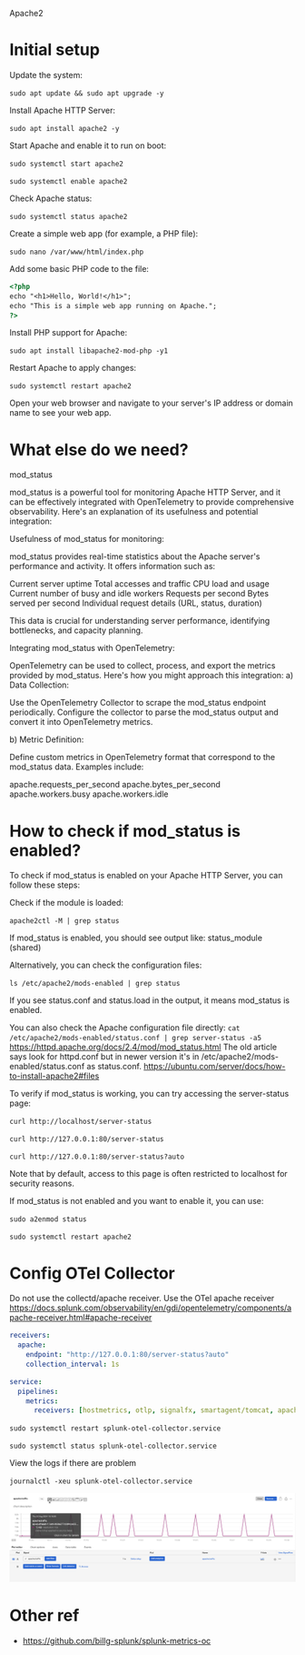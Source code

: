 Apache2

# Initial setup

Update the system:

`sudo apt update && sudo apt upgrade -y`

Install Apache HTTP Server:

`sudo apt install apache2 -y`

Start Apache and enable it to run on boot:

`sudo systemctl start apache2`

`sudo systemctl enable apache2`

Check Apache status:

`sudo systemctl status apache2`

Create a simple web app (for example, a PHP file):

`sudo nano /var/www/html/index.php`

Add some basic PHP code to the file:

```html
<?php
echo "<h1>Hello, World!</h1>";
echo "This is a simple web app running on Apache.";
?>
```

Install PHP support for Apache:

`sudo apt install libapache2-mod-php -y1`

Restart Apache to apply changes:

`sudo systemctl restart apache2`

Open your web browser and navigate to your server's IP address or domain name to see your web app.

# What else do we need?
mod_status

mod_status is a powerful tool for monitoring Apache HTTP Server, and it can be effectively integrated with OpenTelemetry to provide comprehensive observability. Here's an explanation of its usefulness and potential integration:

Usefulness of mod_status for monitoring:

mod_status provides real-time statistics about the Apache server's performance and activity. It offers information such as:

Current server uptime
Total accesses and traffic
CPU load and usage
Current number of busy and idle workers
Requests per second
Bytes served per second
Individual request details (URL, status, duration)

This data is crucial for understanding server performance, identifying bottlenecks, and capacity planning.

Integrating mod_status with OpenTelemetry:

OpenTelemetry can be used to collect, process, and export the metrics provided by mod_status. Here's how you might approach this integration:
a) Data Collection:

Use the OpenTelemetry Collector to scrape the mod_status endpoint periodically.
Configure the collector to parse the mod_status output and convert it into OpenTelemetry metrics.

b) Metric Definition:

Define custom metrics in OpenTelemetry format that correspond to the mod_status data.
Examples include:

apache.requests_per_second
apache.bytes_per_second
apache.workers.busy
apache.workers.idle

# How to check if mod_status is enabled?
To check if mod_status is enabled on your Apache HTTP Server, you can follow these steps:

Check if the module is loaded:

`apache2ctl -M | grep status`

If mod_status is enabled, you should see output like:
status_module (shared)

Alternatively, you can check the configuration files:

`ls /etc/apache2/mods-enabled | grep status`

If you see status.conf and status.load in the output, it means mod_status is enabled.

You can also check the Apache configuration file directly:
`cat /etc/apache2/mods-enabled/status.conf | grep server-status -a5` 
https://httpd.apache.org/docs/2.4/mod/mod_status.html The old article says look for httpd.conf but in newer version it's in /etc/apache2/mods-enabled/status.conf as status.conf.
https://ubuntu.com/server/docs/how-to-install-apache2#files 

To verify if mod_status is working, you can try accessing the server-status page:

`curl http://localhost/server-status`

`curl http://127.0.0.1:80/server-status`

`curl http://127.0.0.1:80/server-status?auto`

Note that by default, access to this page is often restricted to localhost for security reasons.

If mod_status is not enabled and you want to enable it, you can use:

`sudo a2enmod status`

`sudo systemctl restart apache2`

# Config OTel Collector

Do not use the collectd/apache receiver. Use the OTel apache receiver https://docs.splunk.com/observability/en/gdi/opentelemetry/components/apache-receiver.html#apache-receiver

```yml
receivers:
  apache:
    endpoint: "http://127.0.0.1:80/server-status?auto"
    collection_interval: 1s
```

```yml
service:
  pipelines:
    metrics:
      receivers: [hostmetrics, otlp, signalfx, smartagent/tomcat, apache]

```

`sudo systemctl restart splunk-otel-collector.service`

`sudo systemctl status splunk-otel-collector.service`

View the logs if there are problem

`journalctl -xeu splunk-otel-collector.service`

![](proof1.png)

# Other ref
- https://github.com/billg-splunk/splunk-metrics-oc